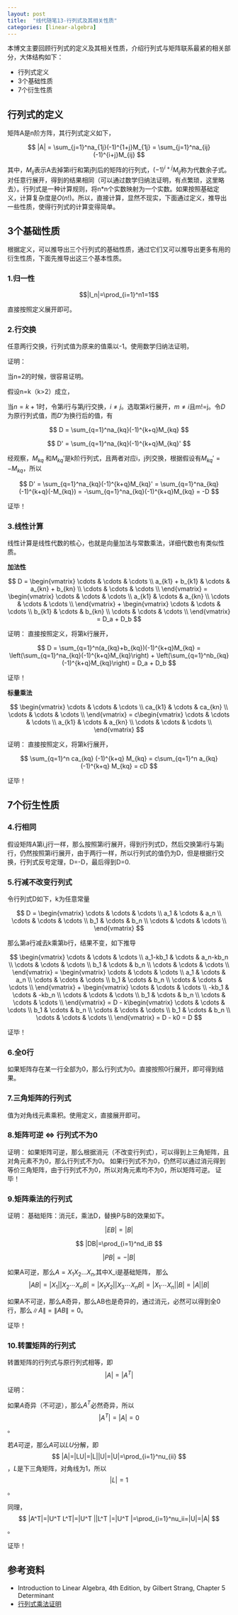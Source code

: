 ```yaml
---
layout: post
title:  "线代随笔13-行列式及其相关性质"
categories: [linear-algebra]
---
```


本博文主要回顾行列式的定义及其相关性质，介绍行列式与矩阵联系最紧的相关部分，大体结构如下：

* 行列式定义
* 3个基础性质
* 7个衍生性质

## 行列式的定义
矩阵A是n阶方阵，其行列式定义如下，

$$
	|A| = \sum_{j=1}^na_{1j}(-1)^{1+j}M_{1j} = \sum_{j=1}^na_{ij}(-1)^{i+j}M_{ij}
$$

其中，$M_{ij}$表示A去掉第i行和第j列后的矩阵的行列式，$(-1)^{i+j}M_{ij}$称为代数余子式。对任意行展开，得到的结果相同（可以通过数学归纳法证明，有点繁琐，这里略去）。行列式是一种计算规则，将n*n个实数映射为一个实数。如果按照基础定义，计算复杂度是$O(n!)$。所以，直接计算，显然不现实，下面通过定义，推导出一些性质，使得行列式的计算变得简单。

## 3个基础性质
根据定义，可以推导出三个行列式的基础性质，通过它们又可以推导出更多有用的衍生性质，下面先推导出这三个基本性质。

### 1.归一性

$$|I_n|=\prod_{i=1}^n1=1$$


直接按照定义展开即可。

### 2.行交换

任意两行交换，行列式值为原来的值乘以-1。使用数学归纳法证明，

证明：

当n=2的时候，很容易证明。

假设n=k（k>2）成立，

当$n=k+1$时，令第$i$行与第$j$行交换，$i \ne j$。选取第$k$行展开，$m \ne i$且m!=j。令$D$为原行列式值，而$D’$为换行后的值，有

$$
	D = \sum_{q=1}^na_{kq}(-1)^{k+q}M_{kq}
$$

$$
	D' = \sum_{q=1}^na_{kq}(-1)^{k+q}M_{kq}'
$$


经观察，$M_{kq}$ 和$M_{kq}'$是k阶行列式，且两者对应i，j列交换，根据假设有$M_{kq}'=-M_{kq}$，所以
 
$$
	D' = \sum_{q=1}^na_{kq}(-1)^{k+q}M_{kq}' = \sum_{q=1}^na_{kq}(-1)^{k+q}(-M_{kq}) = -\sum_{q=1}^na_{kq}(-1)^{k+q}M_{kq} = -D
$$ 
 
 
证毕！

### 3.线性计算


线性计算是线性代数的核心，也就是向量加法与常数乘法，详细代数也有类似性质。

**加法性**

$$
	D = \begin{vmatrix}
	\cdots & \cdots & \cdots \\
	a_{k1} + b_{k1} & \cdots & a_{kn} + b_{kn} \\
	\cdots & \cdots & \cdots \\
	\end{vmatrix}
	  = \begin{vmatrix}
	\cdots & \cdots & \cdots \\
	a_{k1} & \cdots & a_{kn} \\
	\cdots & \cdots & \cdots \\
	\end{vmatrix}
	  + \begin{vmatrix}
	\cdots & \cdots & \cdots \\
	b_{k1} & \cdots & b_{kn} \\
	\cdots & \cdots & \cdots \\
	\end{vmatrix}
	  = D_a + D_b
$$ 
 
证明：
直接按照定义，将第k行展开，
 
$$
	D = \sum_{q=1}^n(a_{kq}+b_{kq})(-1)^{k+q}M_{kq} 
	  = \left(\sum_{q=1}^na_{kq}(-1)^{k+q}M_{kq}\right) + \left(\sum_{q=1}^nb_{kq}(-1)^{k+q}M_{kq}\right)
	  = D_a + D_b
$$


证毕！

**标量乘法**

$$
	\begin{vmatrix}
	\cdots & \cdots & \cdots \\
	ca_{k1} & \cdots & ca_{kn} \\
	\cdots & \cdots & \cdots \\
	\end{vmatrix} 
	= c\begin{vmatrix}
	\cdots & \cdots & \cdots \\
	a_{k1} & \cdots & a_{kn} \\
	\cdots & \cdots & \cdots \\
	\end{vmatrix}
$$

 
证明：
直接按照定义，将第k行展开，

$$
	\sum_{q=1}^n ca_{kq} (-1)^{k+q} M_{kq} 
	= c\sum_{q=1}^n a_{kq} (-1)^{k+q} M_{kq} = cD
$$
 
证毕！


## 7个衍生性质

### 4.行相同
假设矩阵A第i,j行一样，那么按照第i行展开，得到行列式D，然后交换第i行与第j行，仍然按照第i行展开，由于两行一样，所以行列式的值仍为D，但是根据行交换，行列式反号定理，D=-D，最后得到D=0.

### 5.行减不改变行列式
令行列式D如下，k为任意常量
 
$$
	D = \begin{vmatrix}
	\cdots & \cdots & \cdots \\
	a_1 & \cdots & a_n \\
	\cdots & \cdots & \cdots \\
	b_1 & \cdots & b_n \\
	\cdots & \cdots & \cdots \\
	\end{vmatrix} 
$$


那么第a行减去k乘第b行，结果不变，如下推导

$$
	\begin{vmatrix}
	\cdots & \cdots & \cdots \\
	a_1-kb_1 & \cdots & a_n-kb_n \\
	\cdots & \cdots & \cdots \\
	b_1 & \cdots & b_n \\
	\cdots & \cdots & \cdots \\
	\end{vmatrix} =
    \begin{vmatrix}
	\cdots & \cdots & \cdots \\
	a_1 & \cdots & a_n \\
	\cdots & \cdots & \cdots \\
	b_1 & \cdots & b_n \\
	\cdots & \cdots & \cdots \\
	\end{vmatrix} +
    \begin{vmatrix}
	\cdots & \cdots & \cdots \\
	-kb_1 & \cdots & -kb_n \\
	\cdots & \cdots & \cdots \\
	b_1 & \cdots & b_n \\
	\cdots & \cdots & \cdots \\
	\end{vmatrix}	
	= D - k\begin{vmatrix}
	\cdots & \cdots & \cdots \\
	b_1 & \cdots & b_n \\
	\cdots & \cdots & \cdots \\
	b_1 & \cdots & b_n \\
	\cdots & \cdots & \cdots \\
	\end{vmatrix} = D - k0 = D	
$$

证毕！

### 6.全0行
如果矩阵存在某一行全部为0，那么行列式为0。直接按照0行展开，即可得到结果。

### 7.三角矩阵的行列式
值为对角线元素乘积。使用定义，直接展开即可。

### 8.矩阵可逆 <=> 行列式不为0
证明：
如果矩阵可逆，那么根据消元（不改变行列式），可以得到上三角矩阵，且对角元素不为0，那么行列式不为0。
如果行列式不为0，仍然可以通过消元得到等价三角矩阵，由于行列式不为0，所以对角元素均不为0，所以矩阵可逆。
证毕！

### 9.矩阵乘法的行列式

证明：
基础矩阵：消元E，乘法D，替换P与B的效果如下。

$$
	|EB|=|B|
$$
 
$$
	|DB|=\prod_{i=1}^nd_iB
$$

$$
	|PB|=-|B|
$$

如果A可逆，那么$A=X_1 X_2…X_n$,其中X_i是基础矩阵，
那么
$$
	|AB|=|X_1||X_2 \cdots X_nB|=|X_1X_2||X_3 \cdots X_nB| = |X_1 \cdots X_n||B| = |A||B|
$$


如果A不可逆，那么A奇异，那么AB也是奇异的，通过消元，必然可以得到全0行，那么$\|A\|=\|AB\|=0$。

证毕！


### 10.转置矩阵的行列式

转置矩阵的行列式与原行列式相等，即
$$
	|A|=|A^T|
$$

证明：

如果$A$奇异（不可逆），那么$A^T$必然奇异，所以
$$
 |A^T|=|A|=0
$$ 。

若$A$可逆，那么$A$可以$LU$分解，即
$$
	|A|=|LU|=|L||U|=|U|=\prod_{i=1}^nu_{ii}
$$ ，$L$是下三角矩阵，对角线为1，所以
$$
	|L|=1
$$。

同理，
$$
	|A^T|=|U^T L^T|=|U^T ||L^T |=|U^T |=\prod_{i=1}^nu_ii=|U|=|A|
$$。

证毕！


## 参考资料
* Introduction to Linear Algebra, 4th Edition, by Gilbert Strang, Chapter 5 Determinant
* [行列式乘法证明](http://www.math.lsa.umich.edu/~speyer/417/DetMult.pdf)
